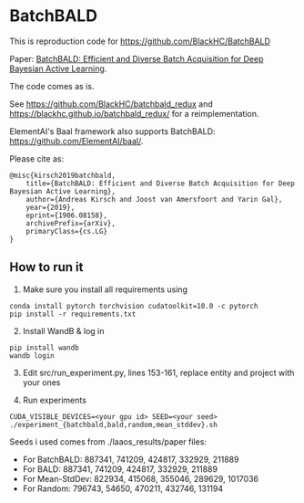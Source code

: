 # BatchBALD

This is reproduction code for https://github.com/BlackHC/BatchBALD

Paper: [BatchBALD: Efficient and Diverse Batch Acquisition for Deep Bayesian Active Learning](https://arxiv.org/abs/1906.08158).

The code comes as is.

See https://github.com/BlackHC/batchbald_redux and https://blackhc.github.io/batchbald_redux/ for a reimplementation.

ElementAI's Baal framework also supports BatchBALD: https://github.com/ElementAI/baal/. 

Please cite as:

```
@misc{kirsch2019batchbald,
    title={BatchBALD: Efficient and Diverse Batch Acquisition for Deep Bayesian Active Learning},
    author={Andreas Kirsch and Joost van Amersfoort and Yarin Gal},
    year={2019},
    eprint={1906.08158},
    archivePrefix={arXiv},
    primaryClass={cs.LG}
}
```

## How to run it

1. Make sure you install all requirements using

```
conda install pytorch torchvision cudatoolkit=10.0 -c pytorch
pip install -r requirements.txt
```

2. Install WandB & log in

```
pip install wandb
wandb login
```

3. Edit src/run_experiment.py, lines 153-161, replace entity and project with your ones

4. Run experiments
```
CUDA_VISIBLE_DEVICES=<your gpu id> SEED=<your seed> ./experiment_{batchbald,bald,random,mean_stddev}.sh
```

Seeds i used comes from ./laaos_results/paper files:
- For BatchBALD: 887341, 741209, 424817, 332929, 211889
- For BALD: 887341, 741209, 424817, 332929, 211889
- For Mean-StdDev: 822934, 415068, 355046, 289629, 1017036
- For Random: 796743, 54650, 470211, 432746, 131194

